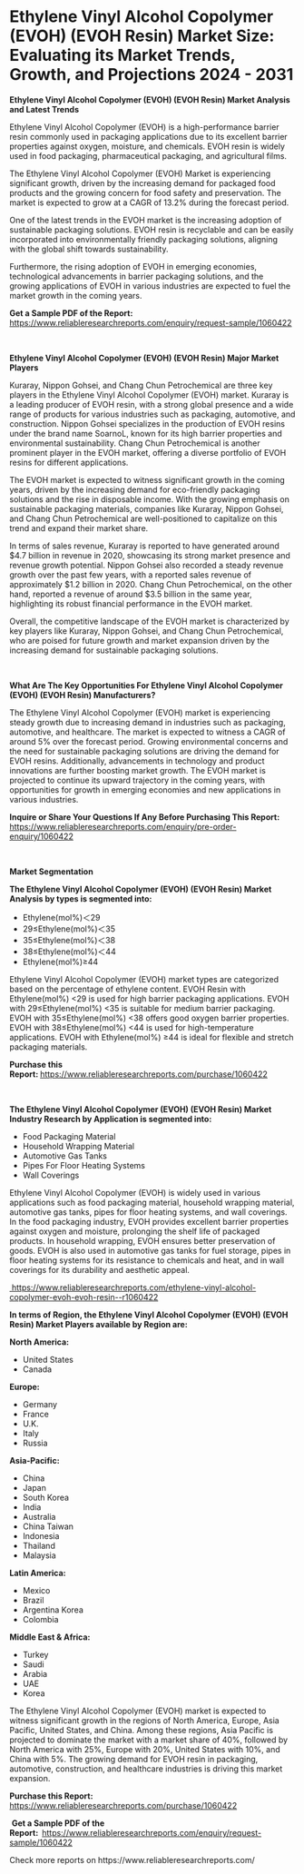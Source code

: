 <p><h1>Ethylene Vinyl Alcohol Copolymer (EVOH) (EVOH Resin) Market Size: Evaluating its Market Trends, Growth, and Projections 2024 - 2031</h1></p><p><strong>Ethylene Vinyl Alcohol Copolymer (EVOH) (EVOH Resin) Market Analysis and Latest Trends</strong></p>
<p><p>Ethylene Vinyl Alcohol Copolymer (EVOH) is a high-performance barrier resin commonly used in packaging applications due to its excellent barrier properties against oxygen, moisture, and chemicals. EVOH resin is widely used in food packaging, pharmaceutical packaging, and agricultural films.</p><p>The Ethylene Vinyl Alcohol Copolymer (EVOH) Market is experiencing significant growth, driven by the increasing demand for packaged food products and the growing concern for food safety and preservation. The market is expected to grow at a CAGR of 13.2% during the forecast period.</p><p>One of the latest trends in the EVOH market is the increasing adoption of sustainable packaging solutions. EVOH resin is recyclable and can be easily incorporated into environmentally friendly packaging solutions, aligning with the global shift towards sustainability.</p><p>Furthermore, the rising adoption of EVOH in emerging economies, technological advancements in barrier packaging solutions, and the growing applications of EVOH in various industries are expected to fuel the market growth in the coming years.</p></p>
<p><strong>Get a Sample PDF of the Report:&nbsp;</strong> <a href="https://www.reliableresearchreports.com/enquiry/request-sample/1060422">https://www.reliableresearchreports.com/enquiry/request-sample/1060422</a></p>
<p>&nbsp;</p>
<p><strong>Ethylene Vinyl Alcohol Copolymer (EVOH) (EVOH Resin) Major Market Players</strong></p>
<p><p>Kuraray, Nippon Gohsei, and Chang Chun Petrochemical are three key players in the Ethylene Vinyl Alcohol Copolymer (EVOH) market. Kuraray is a leading producer of EVOH resin, with a strong global presence and a wide range of products for various industries such as packaging, automotive, and construction. Nippon Gohsei specializes in the production of EVOH resins under the brand name SoarnoL, known for its high barrier properties and environmental sustainability. Chang Chun Petrochemical is another prominent player in the EVOH market, offering a diverse portfolio of EVOH resins for different applications.</p><p>The EVOH market is expected to witness significant growth in the coming years, driven by the increasing demand for eco-friendly packaging solutions and the rise in disposable income. With the growing emphasis on sustainable packaging materials, companies like Kuraray, Nippon Gohsei, and Chang Chun Petrochemical are well-positioned to capitalize on this trend and expand their market share.</p><p>In terms of sales revenue, Kuraray is reported to have generated around $4.7 billion in revenue in 2020, showcasing its strong market presence and revenue growth potential. Nippon Gohsei also recorded a steady revenue growth over the past few years, with a reported sales revenue of approximately $1.2 billion in 2020. Chang Chun Petrochemical, on the other hand, reported a revenue of around $3.5 billion in the same year, highlighting its robust financial performance in the EVOH market.</p><p>Overall, the competitive landscape of the EVOH market is characterized by key players like Kuraray, Nippon Gohsei, and Chang Chun Petrochemical, who are poised for future growth and market expansion driven by the increasing demand for sustainable packaging solutions.</p></p>
<p>&nbsp;</p>
<p><strong>What Are The Key Opportunities For Ethylene Vinyl Alcohol Copolymer (EVOH) (EVOH Resin) Manufacturers?</strong></p>
<p><p>The Ethylene Vinyl Alcohol Copolymer (EVOH) market is experiencing steady growth due to increasing demand in industries such as packaging, automotive, and healthcare. The market is expected to witness a CAGR of around 5% over the forecast period. Growing environmental concerns and the need for sustainable packaging solutions are driving the demand for EVOH resins. Additionally, advancements in technology and product innovations are further boosting market growth. The EVOH market is projected to continue its upward trajectory in the coming years, with opportunities for growth in emerging economies and new applications in various industries.</p></p>
<p><strong>Inquire or Share Your Questions If Any Before Purchasing This Report:</strong> <a href="https://www.reliableresearchreports.com/enquiry/pre-order-enquiry/1060422">https://www.reliableresearchreports.com/enquiry/pre-order-enquiry/1060422</a></p>
<p>&nbsp;</p>
<p><strong>Market Segmentation</strong></p>
<p><strong>The Ethylene Vinyl Alcohol Copolymer (EVOH) (EVOH Resin) Market Analysis by types is segmented into:</strong></p>
<p><ul><li>Ethylene(mol%)＜29</li><li>29≤Ethylene(mol%)＜35</li><li>35≤Ethylene(mol%)＜38</li><li>38≤Ethylene(mol%)＜44</li><li>Ethylene(mol%)≥44</li></ul></p>
<p><p>Ethylene Vinyl Alcohol Copolymer (EVOH) market types are categorized based on the percentage of ethylene content. EVOH Resin with Ethylene(mol%) <29 is used for high barrier packaging applications. EVOH with 29≤Ethylene(mol%) <35 is suitable for medium barrier packaging. EVOH with 35≤Ethylene(mol%) <38 offers good oxygen barrier properties. EVOH with 38≤Ethylene(mol%) <44 is used for high-temperature applications. EVOH with Ethylene(mol%) ≥44 is ideal for flexible and stretch packaging materials.</p></p>
<p><strong>Purchase this Report:&nbsp;</strong><a href="https://www.reliableresearchreports.com/purchase/1060422">https://www.reliableresearchreports.com/purchase/1060422</a></p>
<p>&nbsp;</p>
<p><strong>The Ethylene Vinyl Alcohol Copolymer (EVOH) (EVOH Resin) Market Industry Research by Application is segmented into:</strong></p>
<p><ul><li>Food Packaging Material</li><li>Household Wrapping Material</li><li>Automotive Gas Tanks</li><li>Pipes For Floor Heating Systems</li><li>Wall Coverings</li></ul></p>
<p><p>Ethylene Vinyl Alcohol Copolymer (EVOH) is widely used in various applications such as food packaging material, household wrapping material, automotive gas tanks, pipes for floor heating systems, and wall coverings. In the food packaging industry, EVOH provides excellent barrier properties against oxygen and moisture, prolonging the shelf life of packaged products. In household wrapping, EVOH ensures better preservation of goods. EVOH is also used in automotive gas tanks for fuel storage, pipes in floor heating systems for its resistance to chemicals and heat, and in wall coverings for its durability and aesthetic appeal.</p></p>
<p><a href="https://www.reliableresearchreports.com/ethylene-vinyl-alcohol-copolymer-evoh-evoh-resin--r1060422">&nbsp;https://www.reliableresearchreports.com/ethylene-vinyl-alcohol-copolymer-evoh-evoh-resin--r1060422</a></p>
<p><strong>In terms of Region, the Ethylene Vinyl Alcohol Copolymer (EVOH) (EVOH Resin) Market Players available by Region are:</strong></p>
<p>
    <p> <strong> North America: </strong>
        <ul>
            <li>United States</li>
            <li>Canada</li>
        </ul>
        </p> 
    <p> <strong> Europe: </strong>
        <ul>
            <li>Germany</li>
            <li>France</li>
            <li>U.K.</li>
            <li>Italy</li>
            <li>Russia</li>
        </ul>
        </p> 
    <p> <strong> Asia-Pacific: </strong>
        <ul>
            <li>China</li>
            <li>Japan</li>
            <li>South Korea</li>
            <li>India</li>
            <li>Australia</li>
            <li>China Taiwan</li>
            <li>Indonesia</li>
            <li>Thailand</li>
            <li>Malaysia</li>
        </ul>
        </p> 
    <p> <strong> Latin America: </strong>
        <ul>
            <li>Mexico</li>
            <li>Brazil</li>
            <li>Argentina Korea</li>
            <li>Colombia</li>
        </ul>
        </p> 
    <p> <strong> Middle East & Africa: </strong>
        <ul>
            <li>Turkey</li>
            <li>Saudi</li>
            <li>Arabia</li>
            <li>UAE</li>
            <li>Korea</li>
        </ul>
    </p>
    </p>
<p><p>The Ethylene Vinyl Alcohol Copolymer (EVOH) market is expected to witness significant growth in the regions of North America, Europe, Asia Pacific, United States, and China. Among these regions, Asia Pacific is projected to dominate the market with a market share of 40%, followed by North America with 25%, Europe with 20%, United States with 10%, and China with 5%. The growing demand for EVOH resin in packaging, automotive, construction, and healthcare industries is driving this market expansion.</p></p>
<p><strong>Purchase this Report: </strong><a href="https://www.reliableresearchreports.com/purchase/1060422">https://www.reliableresearchreports.com/purchase/1060422</a></p>
<p>&nbsp;<strong>Get a Sample PDF of the Report:&nbsp;&nbsp;</strong><a href="https://www.reliableresearchreports.com/enquiry/request-sample/1060422">https://www.reliableresearchreports.com/enquiry/request-sample/1060422</a></p>
<p><strong></strong></p>
<p>Check more reports on https://www.reliableresearchreports.com/</p>